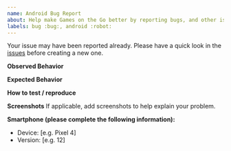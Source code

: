 ```yaml
---
name: Android Bug Report
about: Help make Games on the Go better by reporting bugs, and other issues.
labels: bug :bug:, android :robot:
---
```


Your issue may have been reported already. Please have a quick look in the
[issues](https://github.com/hopeman15/games-on-the-go/issues) before creating a new
one.

**Observed Behavior**

<!-- Add a description of what you observed -->

**Expected Behavior**

<!-- Add a description of the expected behavior -->

**How to test / reproduce**

<!-- Put clear instructions on how to test. -->

**Screenshots**
If applicable, add screenshots to help explain your problem.

**Smartphone (please complete the following information):**
- Device: [e.g. Pixel 4]
- Version: [e.g. 12]
